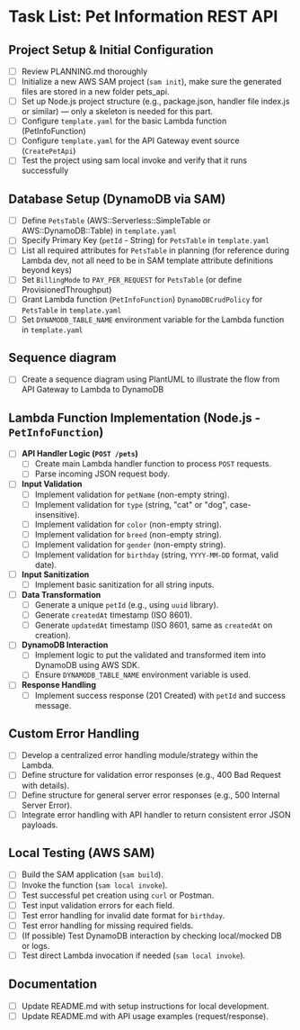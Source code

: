 # Task List: Pet Information REST API

## Project Setup & Initial Configuration

- [ ]  Review PLANNING.md thoroughly
- [ ]  Initialize a new AWS SAM project (`sam init`), make sure the generated files are stored in a new folder pets_api.
- [ ]  Set up Node.js project structure (e.g., package.json, handler file index.js or similar) — only a skeleton is needed for this part.
- [ ]  Configure `template.yaml` for the basic Lambda function (PetInfoFunction)
- [ ]  Configure `template.yaml` for the API Gateway event source (`CreatePetApi`)
- [ ] Test the project using sam local invoke and verify that it runs successfully

## Database Setup (DynamoDB via SAM)

- [ ]  Define `PetsTable` (AWS::Serverless::SimpleTable or AWS::DynamoDB::Table) in `template.yaml`
- [ ]  Specify Primary Key (`petId` - String) for `PetsTable` in `template.yaml`
- [ ]  List all required attributes for `PetsTable` in planning (for reference during Lambda dev, not all need to be in SAM template attribute definitions beyond keys)
- [ ]  Set `BillingMode` to `PAY_PER_REQUEST` for `PetsTable` (or define ProvisionedThroughput)
- [ ]  Grant Lambda function (`PetInfoFunction`) `DynamoDBCrudPolicy` for `PetsTable` in `template.yaml`
- [ ]  Set `DYNAMODB_TABLE_NAME` environment variable for the Lambda function in `template.yaml`

## Sequence diagram

- [ ]  Create a sequence diagram using PlantUML to illustrate the flow from API Gateway to Lambda to DynamoDB

## Lambda Function Implementation (Node.js - `PetInfoFunction`)

- [ ]  **API Handler Logic (`POST /pets`)**
    - [ ]  Create main Lambda handler function to process `POST` requests.
    - [ ]  Parse incoming JSON request body.
- [ ]  **Input Validation**
    - [ ]  Implement validation for `petName` (non-empty string).
    - [ ]  Implement validation for `type` (string, "cat" or "dog", case-insensitive).
    - [ ]  Implement validation for `color` (non-empty string).
    - [ ]  Implement validation for `breed` (non-empty string).
    - [ ]  Implement validation for `gender` (non-empty string).
    - [ ]  Implement validation for `birthday` (string, `YYYY-MM-DD` format, valid date).
- [ ]  **Input Sanitization**
    - [ ]  Implement basic sanitization for all string inputs.
- [ ]  **Data Transformation**
    - [ ]  Generate a unique `petId` (e.g., using `uuid` library).
    - [ ]  Generate `createdAt` timestamp (ISO 8601).
    - [ ]  Generate `updatedAt` timestamp (ISO 8601, same as `createdAt` on creation).
- [ ]  **DynamoDB Interaction**
    - [ ]  Implement logic to put the validated and transformed item into DynamoDB using AWS SDK.
    - [ ]  Ensure `DYNAMODB_TABLE_NAME` environment variable is used.
- [ ]  **Response Handling**
    - [ ]  Implement success response (201 Created) with `petId` and success message.

## Custom Error Handling

- [ ]  Develop a centralized error handling module/strategy within the Lambda.
- [ ]  Define structure for validation error responses (e.g., 400 Bad Request with details).
- [ ]  Define structure for general server error responses (e.g., 500 Internal Server Error).
- [ ]  Integrate error handling with API handler to return consistent error JSON payloads.

## Local Testing (AWS SAM)

- [ ]  Build the SAM application (`sam build`).
- [ ]  Invoke the function (`sam local invoke`).
- [ ]  Test successful pet creation using `curl` or Postman.
- [ ]  Test input validation errors for each field.
- [ ]  Test error handling for invalid date format for `birthday`.
- [ ]  Test error handling for missing required fields.
- [ ]  (If possible) Test DynamoDB interaction by checking local/mocked DB or logs.
- [ ]  Test direct Lambda invocation if needed (`sam local invoke`).

## Documentation

- [ ]  Update README.md with setup instructions for local development.
- [ ]  Update README.md with API usage examples (request/response).
